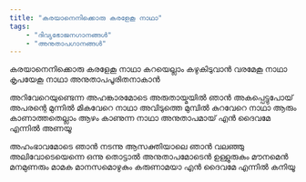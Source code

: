 ```yaml
---
title: "കരയാനെനിക്കൊരു കരളേകൂ നാഥാ"
tags:
    - "ദിവ്യഭോജനഗാനങ്ങൾ"
    - "അനുതാപഗാനങ്ങൾ"
---
```


കരയാനെനിക്കൊരു കരളേകൂ നാഥാ
കറയെല്ലാം കഴുകിടുവാന്‍
വരമേകൂ നാഥാ കൃപയേകൂ നാഥാ
അനുതാപപൂരിതനാകാന്‍

അറിവേറെയുണ്ടെന്ന അഹങ്കാരമോടെ
അരുതായ്മയില്‍ ഞാന്‍ അകപ്പെട്ടുപോയ്‌
അപരന്റെ മുന്നിൽ മികവേറെ നാഥാ
അവിടുത്തെ മുമ്പില്‍ കുറവേറെ നാഥാ
ആരും കാണാത്തതെല്ലാം
ആഴം കാണുന്ന നാഥാ അനുതാപമായ്‌
എന്‍ ദൈവമേ എന്നില്‍ അണയൂ

അഹംഭാവമോടെ ഞാന്‍ നടന്നു
ആസക്തിയാലെ ഞാന്‍ വലഞ്ഞു
അലിവോടെയെന്നെ ഒന്നു തൊട്ടാല്‍
അനുതാപമോടെന്‍ ഉള്ളുരുകും
മൗനമെന്‍ മനമുണരും
മാമക മാനസമൊഴുകും കരുണാമയാ
എന്‍ ദൈവമേ എന്നില്‍ കനിയൂ
